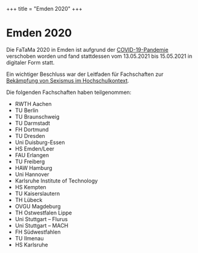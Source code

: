+++
title = "Emden 2020"
+++

# Emden 2020

Die FaTaMa 2020 in Emden ist aufgrund der [COVID-19-Pandemie][covid19]
verschoben worden und fand stattdessen vom 13.05.2021 bis 15.05.2021 in
digitaler Form statt.

Ein wichtiger Beschluss war der Leitfaden für Fachschaften zur [Bekämpfung von
Sexismus im Hochschulkontext](leitfaden-gegen-sexismus.pdf).

Die folgenden Fachschaften haben teilgenommen:

- RWTH Aachen
- TU Berlin
- TU Braunschweig
- TU Darmstadt
- FH Dortmund
- TU Dresden
- Uni Duisburg-Essen
- HS Emden/Leer
- FAU Erlangen
- TU Freiberg
- HAW Hamburg
- Uni Hannover
- Karlsruhe Institute of Technology
- HS Kempten
- TU Kaiserslautern
- TH Lübeck
- OVGU Magdeburg
- TH Ostwestfalen Lippe
- Uni Stuttgart – Flurus
- Uni Stuttgart – MACH
- FH Südwestfahlen
- TU Ilmenau
- HS Karlsruhe

[covid19]: https://de.wikipedia.org/wiki/COVID-19-Pandemie
